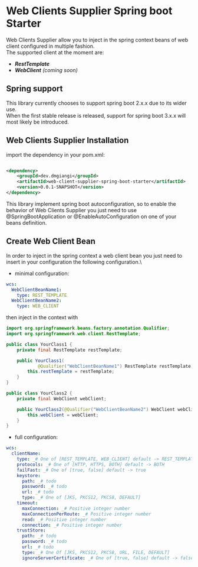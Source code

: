 # Web Clients Supplier Spring boot Starter

Web Clients Supplier allow you to inject in the spring context beans of web
client configured in multiple fashion.\
The supported client at the moment are:

- _**RestTemplate**_
- _**WebClient**_ _(coming soon)_

## Spring support

This library currently chooses to support spring boot 2.x.x due to its wider
use.\
When the first stable release is released, support for spring boot 3.x.x will
most likely be introduced.

## Web Clients Supplier Installation

import the dependency in your pom.xml:

```xml

<dependency>
    <groupId>dev.dmgiangi</groupId>
    <artifactId>web-client-supplier-spring-boot-starter</artifactId>
    <version>0.0.1-SNAPSHOT</version>
</dependency>
```

This library implement spring boot autoconfiguration, so to enable the behavior
of Web Clients Supplier you just need to use @SpringBootApplication or
@EnableAutoConfiguration on one of your beans definition.

## Create Web Client Bean

In order to inject in the spring context a web client bean you just need to
insert in your configuration the following configuration.\

- minimal configuration:

```yaml
wcs:
  WebClientBeanName1:
    type: REST_TEMPLATE
  WebClientBeanName2:
    type: WEB_CLIENT
```

then inject in the context with

```java
import org.springframework.beans.factory.annotation.Qualifier;
import org.springframework.web.client.RestTemplate;

public class YourClass1 {
	private final RestTemplate restTemplate;

	public YourClass1(
			@Qualifier("WebClientBeanName1") RestTemplate restTemplate) {
		this.restTemplate = restTemplate;
	}
}

public class YourClass2 {
	private final WebClient webClient;

	public YourClass2(@Qualifier("WebClientBeanName2") WebClient webClient) {
		this.webClient = webClient;
	}
}
```

- full configuration:

```yaml
wcs:
  clientName:
    type: _# One of [REST_TEMPLATE, WEB_CLIENT] default -> REST_TEMPLATE
    protocols: _# One of [HTTP, HTTPS, BOTH] default -> BOTH
    failFast: _# One of [true, false] default -> true
    keystore:
      path: _# todo
      password: _# todo
      url: _# todo
      type: _# One of [JKS, PKCS12, PKCS8, DEFAULT]
    timeout:
      maxConnection: _# Positive integer number
      maxConnectionPerRoute: _# Positive integer number
      read: _# Positive integer number
      connection: _# Positive integer number
    trustStore:
      path: _# todo
      password: _# todo
      url: _# todo
      type: _# One Of [JKS, PKCS12, PKCS8, URL, FILE, DEFAULT]
      ignoreServerCertificate: _# One of [true, false] default -> false
```